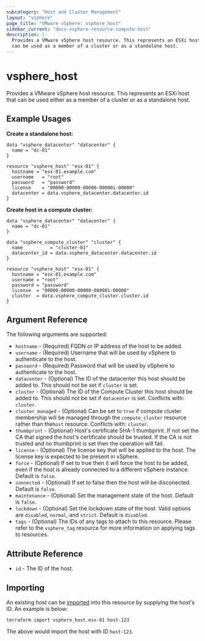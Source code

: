 ```yaml
---
subcategory: "Host and Cluster Management"
layout: "vsphere"
page_title: "VMware vSphere: vsphere_host"
sidebar_current: "docs-vsphere-resource-compute-host"
description: |-
  Provides a VMware vSphere host resource. This represents an ESXi host that
  can be used as a member of a cluster or as a standalone host.
---
```


# vsphere\_host

Provides a VMware vSphere host resource. This represents an ESXi host that
can be used either as a member of a cluster or as a standalone host.

## Example Usages

**Create a standalone host:**

```hcl
data "vsphere_datacenter" "datacenter" {
  name = "dc-01"
}

resource "vsphere_host" "esx-01" {
  hostname = "esx-01.example.com"
  username   = "root"
  password   = "password"
  license    = "00000-00000-00000-00000i-00000"
  datacenter = data.vsphere_datacenter.datacenter.id
}
```

**Create host in a compute cluster:**

```hcl
data "vsphere_datacenter" "datacenter" {
  name = "dc-01"
}

data "vsphere_compute_cluster" "cluster" {
  name          = "cluster-01"
  datacenter_id = data.vsphere_datacenter.datacenter.id
}

resource "vsphere_host" "esx-01" {
  hostname = "esx-01.example.com"
  username = "root"
  password = "password"
  license  = "00000-00000-00000-00000i-00000"
  cluster  = data.vsphere_compute_cluster.cluster.id
}
```

## Argument Reference

The following arguments are supported:

* `hostname` - (Required) FQDN or IP address of the host to be added.
* `username` - (Required) Username that will be used by vSphere to authenticate
  to the host.
* `password` - (Required) Password that will be used by vSphere to authenticate
  to the host.
* `datacenter` - (Optional) The ID of the datacenter this host should
  be added to. This should not be set if `cluster` is set.
* `cluster` - (Optional) The ID of the Compute Cluster this host should
  be added to. This should not be set if `datacenter` is set. Conflicts with:
  `cluster`.
* `cluster_managed` - (Optional) Can be set to `true` if compute cluster
  membership will be managed through the `compute_cluster` resource rather
  than the`host` resource. Conflicts with: `cluster`.
* `thumbprint` - (Optional) Host's certificate SHA-1 thumbprint. If not set the
  CA that signed the host's certificate should be trusted. If the CA is not
  trusted and no thumbprint is set then the operation will fail.
* `license` - (Optional) The license key that will be applied to the host.
  The license key is expected to be present in vSphere.
* `force` - (Optional) If set to true then it will force the host to be added,
  even if the host is already connected to a different vSphere instance.
  Default is `false`.
* `connected` - (Optional) If set to false then the host will be disconected.
  Default is `false`.
* `maintenance` - (Optional) Set the management state of the host.
  Default is `false`.
* `lockdown` - (Optional) Set the lockdown state of the host. Valid options are
  `disabled`, `normal`, and `strict`. Default is `disabled`.
* `tags` - (Optional) The IDs of any tags to attach to this resource. Please
  refer to the `vsphere_tag` resource for more information on applying
  tags to resources.

## Attribute Reference

* `id` - The ID of the host.

## Importing

An existing host can be [imported][docs-import] into this resource by supplying
the host's ID. An example is below:

[docs-import]: /docs/import/index.html

```
terraform import vsphere_host.esx-01 host-123
```

The above would import the host with ID `host-123`.
